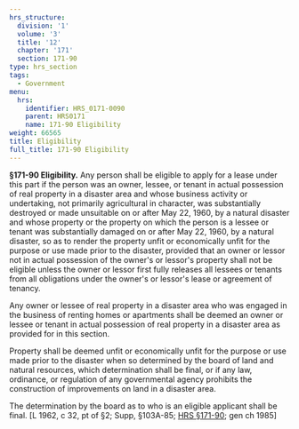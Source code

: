 ```yaml
---
hrs_structure:
  division: '1'
  volume: '3'
  title: '12'
  chapter: '171'
  section: 171-90
type: hrs_section
tags:
  - Government
menu:
  hrs:
    identifier: HRS_0171-0090
    parent: HRS0171
    name: 171-90 Eligibility
weight: 66565
title: Eligibility
full_title: 171-90 Eligibility
---
```

**§171-90 Eligibility.** Any person shall be eligible to apply for a lease under this part if the person was an owner, lessee, or tenant in actual possession of real property in a disaster area and whose business activity or undertaking, not primarily agricultural in character, was substantially destroyed or made unsuitable on or after May 22, 1960, by a natural disaster and whose property or the property on which the person is a lessee or tenant was substantially damaged on or after May 22, 1960, by a natural disaster, so as to render the property unfit or economically unfit for the purpose or use made prior to the disaster, provided that an owner or lessor not in actual possession of the owner's or lessor's property shall not be eligible unless the owner or lessor first fully releases all lessees or tenants from all obligations under the owner's or lessor's lease or agreement of tenancy.

Any owner or lessee of real property in a disaster area who was engaged in the business of renting homes or apartments shall be deemed an owner or lessee or tenant in actual possession of real property in a disaster area as provided for in this section.

Property shall be deemed unfit or economically unfit for the purpose or use made prior to the disaster when so determined by the board of land and natural resources, which determination shall be final, or if any law, ordinance, or regulation of any governmental agency prohibits the construction of improvements on land in a disaster area.

The determination by the board as to who is an eligible applicant shall be final. [L 1962, c 32, pt of §2; Supp, §103A-85; [HRS §171-90](/title-12/chapter-171/section-171-90/); gen ch 1985]